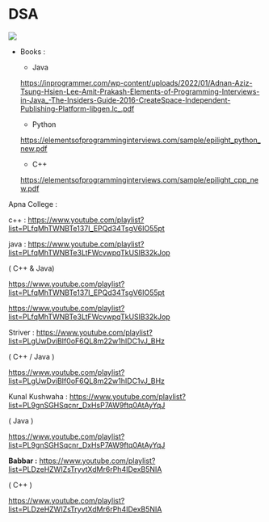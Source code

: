 # DSA

![](https://thedigitaladda.com/wp-content/uploads/Data-Structure-Algorithms.png)

- Books :
    - Java
    
    https://inprogrammer.com/wp-content/uploads/2022/01/Adnan-Aziz-Tsung-Hsien-Lee-Amit-Prakash-Elements-of-Programming-Interviews-in-Java_-The-Insiders-Guide-2016-CreateSpace-Independent-Publishing-Platform-libgen.lc_.pdf
    
    - Python
    
    https://elementsofprogramminginterviews.com/sample/epilight_python_new.pdf
    
    - C++
    
    https://elementsofprogramminginterviews.com/sample/epilight_cpp_new.pdf
    

Apna College : 

c++ : https://www.youtube.com/playlist?list=PLfqMhTWNBTe137I_EPQd34TsgV6IO55pt 

java : https://www.youtube.com/playlist?list=PLfqMhTWNBTe3LtFWcvwpqTkUSlB32kJop

( C++ & Java)

https://www.youtube.com/playlist?list=PLfqMhTWNBTe137I_EPQd34TsgV6IO55pt

https://www.youtube.com/playlist?list=PLfqMhTWNBTe3LtFWcvwpqTkUSlB32kJop

Striver : https://www.youtube.com/playlist?list=PLgUwDviBIf0oF6QL8m22w1hIDC1vJ_BHz

( C++ / Java )

https://www.youtube.com/playlist?list=PLgUwDviBIf0oF6QL8m22w1hIDC1vJ_BHz

Kunal Kushwaha : https://www.youtube.com/playlist?list=PL9gnSGHSqcnr_DxHsP7AW9ftq0AtAyYqJ 

( Java )

https://www.youtube.com/playlist?list=PL9gnSGHSqcnr_DxHsP7AW9ftq0AtAyYqJ

**Babbar :**  https://www.youtube.com/playlist?list=PLDzeHZWIZsTryvtXdMr6rPh4IDexB5NIA

( C++ )

https://www.youtube.com/playlist?list=PLDzeHZWIZsTryvtXdMr6rPh4IDexB5NIA